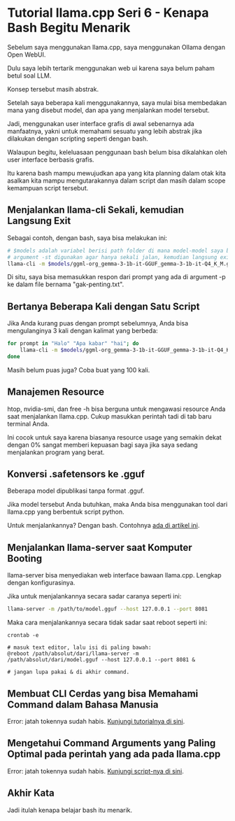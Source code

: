# Tutorial llama.cpp Seri 6 - Kenapa Bash Begitu Menarik

Sebelum saya menggunakan llama.cpp, saya menggunakan Ollama dengan Open WebUI.

Dulu saya lebih tertarik menggunakan web ui karena saya belum paham betul soal LLM.

Konsep tersebut masih abstrak.

Setelah saya beberapa kali menggunakannya, saya mulai bisa membedakan mana yang disebut model, dan apa yang menjalankan model tersebut.

Jadi, menggunakan user interface grafis di awal sebenarnya ada manfaatnya, yakni untuk memahami sesuatu yang lebih abstrak jika dilakukan dengan scripting seperti dengan bash.

Walaupun begitu, keleluasaan penggunaan bash belum bisa dikalahkan oleh user interface berbasis grafis.

Itu karena bash mampu mewujudkan apa yang kita planning dalam otak kita asalkan kita mampu mengutarakannya dalam script dan masih dalam scope kemampuan script tersebut.

## Menjalankan llama-cli Sekali, kemudian Langsung Exit

Sebagai contoh, dengan bash, saya bisa melakukan ini:

```bash
# $models adalah variabel berisi path folder di mana model-model saya berada.
# argument -st digunakan agar hanya sekali jalan, kemudian langsung exit.
llama-cli -m $models/ggml-org_gemma-3-1b-it-GGUF_gemma-3-1b-it-Q4_K_M.gguf -p "hai. balas dengan 1 kalimat saja" -st > gak-penting.txt
```

Di situ, saya bisa memasukkan respon dari prompt yang ada di argument -p ke dalam file bernama "gak-penting.txt".

## Bertanya Beberapa Kali dengan Satu Script

Jika Anda kurang puas dengan prompt sebelumnya, Anda bisa mengulanginya 3 kali dengan kalimat yang berbeda:

```bash
for prompt in "Halo" "Apa kabar" "hai"; do
    llama-cli -m $models/ggml-org_gemma-3-1b-it-GGUF_gemma-3-1b-it-Q4_K_M.gguf -p "$prompt" -st > "$prompt.txt"
done
```

Masih belum puas juga? Coba buat yang 100 kali.

## Manajemen Resource

htop, nvidia-smi, dan free -h bisa berguna untuk mengawasi resource Anda saat menjalankan llama.cpp. Cukup masukkan perintah tadi di tab baru terminal Anda.

Ini cocok untuk saya karena biasanya resource usage yang semakin dekat dengan 0% sangat memberi kepuasan bagi saya jika saya sedang menjalankan program yang berat.

## Konversi .safetensors ke .gguf

Beberapa model dipublikasi tanpa format .gguf.

Jika model tersebut Anda butuhkan, maka Anda bisa menggunakan tool dari llama.cpp yang berbentuk script python.

Untuk menjalankannya? Dengan bash. Contohnya [ada di artikel ini](https://rakifsul.github.io/tutorial-llamacpp-seri-5-konversi-model-ke-gguf-dan-kuantisasinya.html).

## Menjalankan llama-server saat Komputer Booting

llama-server bisa menyediakan web interface bawaan llama.cpp. Lengkap dengan konfigurasinya.

Jika untuk menjalankannya secara sadar caranya seperti ini:

```bash
llama-server -m /path/to/model.gguf --host 127.0.0.1 --port 8081
```

Maka cara menjalankannya secara tidak sadar saat reboot seperti ini:

```apacheconf
crontab -e

# masuk text editor, lalu isi di paling bawah:
@reboot /path/absolut/dari/llama-server -m /path/absolut/dari/model.gguf --host 127.0.0.1 --port 8081 &

# jangan lupa pakai & di akhir command.
```

## Membuat CLI Cerdas yang bisa Memahami Command dalam Bahasa Manusia

Error: jatah tokennya sudah habis. [Kunjungi tutorialnya di sini](https://karyakarsa.com/rakifsul/ngoding-aplikasi-cli-cerdas-tanpa-ribet-biarkan-llm-menulis-kode-aplikasi-llm).

## Mengetahui Command Arguments yang Paling Optimal pada perintah yang ada pada llama.cpp

Error: jatah tokennya sudah habis. [Kunjungi script-nya di sini](https://karyakarsa.com/rakifsul/rf-llm-optimum-finder).

## Akhir Kata

Jadi itulah kenapa belajar bash itu menarik.